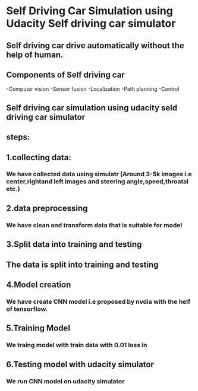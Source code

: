 # Self Driving Car Simulation using Udacity Self driving car simulator

## Self driving car drive automatically without the help of human.
## Components of Self driving car
 -Computer vision
 -Sensor fusion
 -Localization
 -Path planning
 -Control


 ## Self driving car simulation using udacity seld driving car simulator
 ## steps:
## 1.collecting data:
 ### We have collected data using simulatr (Around 3-5k images i.e center,rightand left images and steering angle,speed,throatal etc.)
 
## 2.data preprocessing
 ### We have clean and transform data that is suitable for model

## 3.Split data into training and testing
 ## The data is split into training and testing

## 4.Model creation
 ### We have create CNN model i.e proposed by nvdia with the helf of tensorflow.

## 5.Training Model
 ### We traing model with train data with 0.01 loss in

## 6.Testing model with udacity simulator
 ### We run CNN model on udacity simulator 

 
